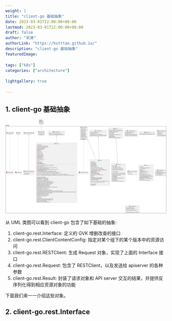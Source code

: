 ```yaml
---
weight: 1
title: "client-go 基础抽象"
date: 2023-03-01T22:00:00+08:00
lastmod: 2023-03-01T22:00:00+08:00
draft: false
author: "宋涛"
authorLink: "https://hotttao.github.io/"
description: "client-go 基础抽象"
featuredImage: 

tags: ["k8s"]
categories: ["architecture"]

lightgallery: true

---
```


## 1. client-go 基础抽象
![client-go UML 类图](/images/k8s/k8s_code/client-go.svg)

从 UML 类图可以看到 client-go 包含了如下基础的抽象:
1. client-go.rest.Interface: 定义的 GVK 增删改查的接口
2. client-go.rest.ClientContentConfig: 指定对某个组下的某个版本中的资源访问
3. client-go.rest.RESTClient: 生成 Request 对象，实现了上面的 Interface 接口
4. client-go.rest.Request: 包含了 RESTClient，以及发送给 apiserver 的各种参数
5. client-go.rest.Result: 封装了请求对象和 API server 交互的结果，并提供反序列化得到相应资源对象的功能

下面我们来一一介绍这些对象。

## 2. client-go.rest.Interface
